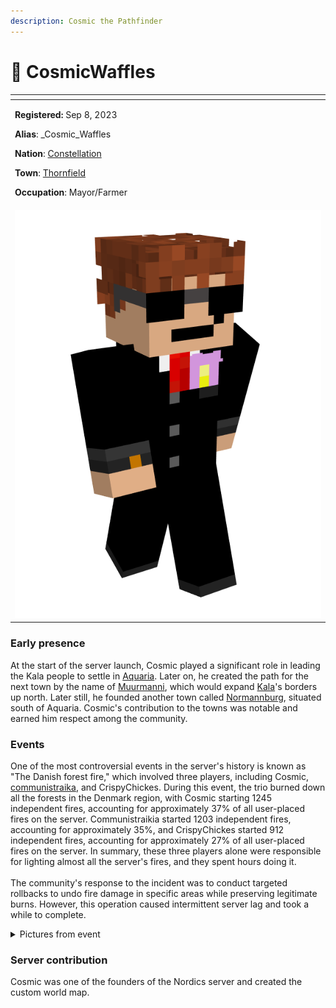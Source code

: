 ```yaml
---
description: Cosmic the Pathfinder
---
```


# 👤 CosmicWaffles

<table data-view="cards" data-full-width="false"><thead><tr><th></th></tr></thead><tbody><tr><td><p><strong>Registered:</strong> Sep 8, 2023</p><p><strong>Alias</strong>: _Cosmic_Waffles</p><p><strong>Nation</strong>: <a href="../nations/present-nations/constellation.md">Constellation</a></p><p><strong>Town</strong>: <a href="../towns/finland-region/province-of-garvia/thornfield.md">Thornfield</a></p><p><strong>Occupation</strong>: Mayor/Farmer</p></td></tr><tr><td><img src="../../../.gitbook/assets/_Cosmic_Waffles-skin.png" alt="CosmicWaffles skin"></td></tr></tbody></table>

### Early presence

At the start of the server launch, Cosmic played a significant role in leading the Kala people to settle in [Aquaria](../towns/finland-region/aquaria.md). Later on, he created the path for the next town by the name of [Muurmanni](../towns/finland-region/muurmanni.md), which would expand [Kala](../nations/absent-nations/kala.md)'s borders up north. Later still, he founded another town called [Normannburg](../towns/finland-region/province-of-garvia/normannburg.md), situated south of Aquaria. Cosmic's contribution to the towns was notable and earned him respect among the community.

### Events

One of the most controversial events in the server's history is known as "The Danish forest fire," which involved three players, including Cosmic, [communistraika](communistraikia.md), and CrispyChickes. During this event, the trio burned down all the forests in the Denmark region, with Cosmic starting 1245 independent fires, accounting for approximately 37% of all user-placed fires on the server. Communistraikia started 1203 independent fires, accounting for approximately 35%, and CrispyChickes started 912 independent fires, accounting for approximately 27% of all user-placed fires on the server. In summary, these three players alone were responsible for lighting almost all the server's fires, and they spent hours doing it.\
\
The community's response to the incident was to conduct targeted rollbacks to undo fire damage in specific areas while preserving legitimate burns. However, this operation caused intermittent server lag and took a while to complete.

<details>

<summary>Pictures from event</summary>

<img src="../../../.gitbook/assets/image (76).png" alt="" data-size="original"><img src="../../../.gitbook/assets/image (77).png" alt="" data-size="original">

</details>

### Server contribution

Cosmic was one of the founders of the Nordics server and created the custom world map.
